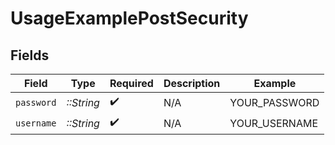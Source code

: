 # UsageExamplePostSecurity


## Fields

| Field              | Type               | Required           | Description        | Example            |
| ------------------ | ------------------ | ------------------ | ------------------ | ------------------ |
| `password`         | *::String*         | :heavy_check_mark: | N/A                | YOUR_PASSWORD      |
| `username`         | *::String*         | :heavy_check_mark: | N/A                | YOUR_USERNAME      |